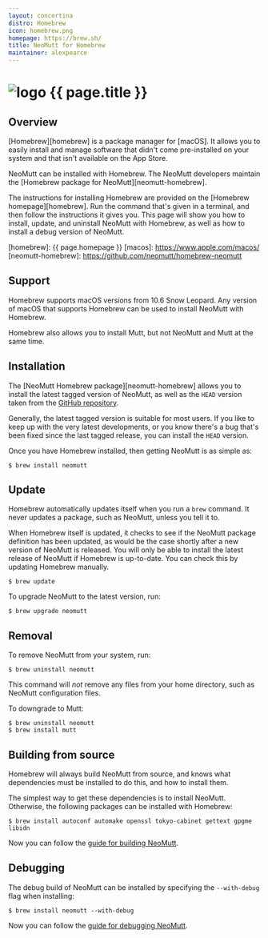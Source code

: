 ```yaml
---
layout: concertina
distro: Homebrew
icon: homebrew.png
homepage: https://brew.sh/
title: NeoMutt for Homebrew
maintainer: alexpearce
---
```


# ![logo](/images/distros/{{page.icon}}) {{ page.title }}

## Overview <a id="overview"></a>

[Homebrew][homebrew] is a package manager for [macOS]. It allows you to easily
install and manage software that didn't come pre-installed on your system and
that isn't available on the App Store.

NeoMutt can be installed with Homebrew. The NeoMutt developers maintain the
[Homebrew package for NeoMutt][neomutt-homebrew].

The instructions for installing Homebrew are provided on the
[Homebrew homepage][homebrew]. Run the command that's given in a terminal, and
then follow the instructions it gives you. This page will show you how to
install, update, and uninstall NeoMutt with Homebrew, as well as how to install
a debug version of NeoMutt.

[homebrew]: {{ page.homepage }}
[macos]: https://www.apple.com/macos/
[neomutt-homebrew]: https://github.com/neomutt/homebrew-neomutt

## Support <a id="support"></a>

Homebrew supports macOS versions from 10.6 Snow Leopard. Any version of macOS
that supports Homebrew can be used to install NeoMutt with Homebrew.

Homebrew also allows you to install Mutt, but not NeoMutt and Mutt at the same
time.

## Installation <a id="install"></a>

The [NeoMutt Homebrew package][neomutt-homebrew] allows you to install the
latest tagged version of NeoMutt, as well as the `HEAD` version taken from the
[GitHub repository][neomutt-github].

Generally, the latest tagged version is suitable for most users. If you like to
keep up with the very latest developments, or you know there's a bug that's
been fixed since the last tagged release, you can install the `HEAD` version.

Once you have Homebrew installed, then getting NeoMutt is as simple as:

```shell
$ brew install neomutt
```

[neomutt-github]: https://github.com/neomutt/neomutt

## Update <a id="update"></a>

Homebrew automatically updates itself when you run a `brew` command. It never
updates a package, such as NeoMutt, unless you tell it to.

When Homebrew itself is updated, it checks to see if the NeoMutt package
definition has been updated, as would be the case shortly after a new version
of NeoMutt is released. You will only be able to install the latest release of
NeoMutt if Homebrew is up-to-date. You can check this by updating Homebrew
manually.

```shell
$ brew update
```

To upgrade NeoMutt to the latest version, run:

```shell
$ brew upgrade neomutt
```

## Removal <a id="remove"></a>

To remove NeoMutt from your system, run:

```shell
$ brew uninstall neomutt
```

This command will _not_ remove any files from your home directory, such as
NeoMutt configuration files.

To downgrade to Mutt:

```shell
$ brew uninstall neomutt
$ brew install mutt
```

## Building from source <a id="build"></a>

Homebrew will always build NeoMutt from source, and knows what dependencies
must be installed to do this, and how to install them.

The simplest way to get these dependencies is to install NeoMutt. Otherwise,
the following packages can be installed with Homebrew:

```shell
$ brew install autoconf automake openssl tokyo-cabinet gettext gpgme libidn
```

Now you can follow the [guide for building NeoMutt](/dev/build).

## Debugging <a id="debug"></a>

The debug build of NeoMutt can be installed by specifying the `--with-debug`
flag when installing:

```shell
$ brew install neomutt --with-debug
```

Now you can follow the [guide for debugging NeoMutt](../dev/build/debug).

